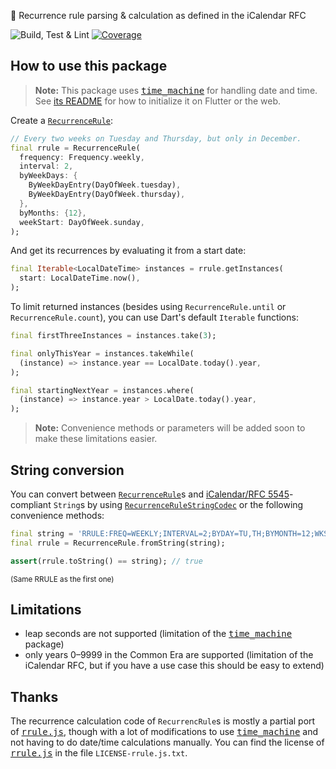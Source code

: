 🔁 Recurrence rule parsing & calculation as defined in the iCalendar RFC

![Build, Test & Lint](https://github.com/JonasWanke/rrule/workflows/Build,%20Test%20&%20Lint/badge.svg) [![Coverage](https://codecov.io/gh/JonasWanke/rrule/branch/master/graph/badge.svg)](https://codecov.io/gh/JonasWanke/rrule)


## How to use this package

> **Note:** This package uses [<kbd>time_machine</kbd>] for handling date and time. See [its README](https://pub.dev/packages/time_machine#flutter-specific-notes) for how to initialize it on Flutter or the web.

Create a [`RecurrenceRule`]:

```dart
// Every two weeks on Tuesday and Thursday, but only in December.
final rrule = RecurrenceRule(
  frequency: Frequency.weekly,
  interval: 2,
  byWeekDays: {
    ByWeekDayEntry(DayOfWeek.tuesday),
    ByWeekDayEntry(DayOfWeek.thursday),
  },
  byMonths: {12},
  weekStart: DayOfWeek.sunday,
);
```

And get its recurrences by evaluating it from a start date:

```dart
final Iterable<LocalDateTime> instances = rrule.getInstances(
  start: LocalDateTime.now(),
);
```

To limit returned instances (besides using `RecurrenceRule.until` or `RecurrenceRule.count`), you can use Dart's default `Iterable` functions:

```dart
final firstThreeInstances = instances.take(3);

final onlyThisYear = instances.takeWhile(
  (instance) => instance.year == LocalDate.today().year,
);

final startingNextYear = instances.where(
  (instance) => instance.year > LocalDate.today().year,
);
```

> **Note:** Convenience methods or parameters will be added soon to make these limitations easier.


## String conversion

You can convert between [`RecurrenceRule`]s and [iCalendar/RFC 5545][RFC 5545]-compliant `String`s by using [`RecurrenceRuleStringCodec`] or the following convenience methods:

```dart
final string = 'RRULE:FREQ=WEEKLY;INTERVAL=2;BYDAY=TU,TH;BYMONTH=12;WKST=SU';
final rrule = RecurrenceRule.fromString(string);

assert(rrule.toString() == string); // true
```
<sup>(Same RRULE as the first one)</sup>


## Limitations

- leap seconds are not supported (limitation of the [<kbd>time_machine</kbd>] package)
- only years 0–9999 in the Common Era are supported (limitation of the iCalendar RFC, but if you have a use case this should be easy to extend)


## Thanks

The recurrence calculation code of `RecurrencRule`s is mostly a partial port of [<kbd>rrule.js</kbd>], though with a lot of modifications to use [<kbd>time_machine</kbd>] and not having to do date/time calculations manually. You can find the license of [<kbd>rrule.js</kbd>] in the file `LICENSE-rrule.js.txt`.


[<kbd>time_machine</kbd>]: https://pub.dev/packages/time_machine
[<kbd>rrule.js</kbd>]: https://github.com/jakubroztocil/rrule
[RFC 5545]: https://tools.ietf.org/html/rfc5545
[`RecurrenceRule`]: https://pub.dev/documentation/rrule/latest/rrule/RecurrenceRule-class.html
[`RecurrenceRuleStringCodec`]: https://pub.dev/documentation/rrule/latest/rrule/RecurrenceRuleStringCodec-class.html
